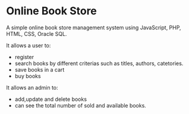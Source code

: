 # Online Book Store
A simple online book store management system using JavaScript, PHP, HTML, CSS, Oracle SQL.

It allows a user to:
- register
- search books by different criterias such as titles, authors, catetories.
- save books in a cart
- buy books

It allows an admin to:
- add,update and delete books
- can see the total number of sold and available books. 

